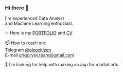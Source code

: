 ### Hi there 👋

I'm experienced Data Analyst  
and Machine Learning enthuziast.

✨ Here is my [PORTFOLIO](https://github.com/oleggrigoryev/public_projects) and [CV](https://github.com/oleggrigoryev/CV)

📫 How to reach me:  
Telegram [@olegcitizen](https://t.me/olegcitizen)  
E-mail [grigoryev.team@gmail.com](mailto:grigoryev.team@gmail.com)  

🤔 I’m looking for help with making an app for martial arts

[comment]: <> ( - 🔭 I’m currently working on ...)
[comment]: <> ( - 🌱 I’m currently learning )
